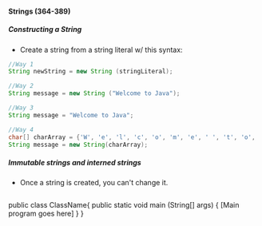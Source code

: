 #### Strings (364-389)

##### Constructing  a String
* Create a string from a string literal w/ this syntax:

``` Java
//Way 1
String newString = new String (stringLiteral);

//Way 2
String message = new String ("Welcome to Java");

//Way 3
String message = "Welcome to Java";

//Way 4
char[] charArray = {'W', 'e', 'l', 'c', 'o', 'm', 'e', ' ', 't', 'o', ' ', 'J', 'a', 'v', 'a'};
String message = new String(charArray);
```

##### Immutable strings and interned strings
* Once a string is created, you can't change it.

``` Java

```

public class ClassName{
  public static void main (String[] args) {
    [Main program goes here]
  }
}
```
